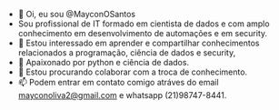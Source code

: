 - 👋 Oi, eu sou @MayconOSantos
- Sou profissional de IT formado em cientista de dados e com amplo conhecimento em desenvolvimento de automações e em security.
- 👀 Estou interessado em aprender e compartilhar conhecimentos relacionados a programação, ciência de dados e security,
- 🌱 Apaixonado por python e ciência de dados.
- 💞️ Estou procurando colaborar com a troca de conhecimento.
- 📫 Podem entrar em contato comigo atráves do email mayconoliva2@gmail.com e whatsapp (21)98747-8441.

<!---
MayconOSantos/MayconOSantos is a ✨ special ✨ repository because its `README.md` (this file) appears on your GitHub profile.
You can click the Preview link to take a look at your changes.
--->
